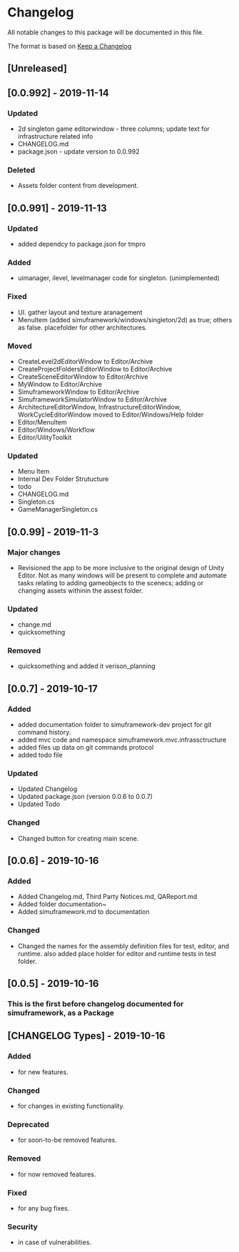 # Changelog
All notable changes to this package will be documented in this file.

The format is based on [Keep a Changelog](http://keepachangelog.com/en/1.0.0/)
## [Unreleased]


## [0.0.992] - 2019-11-14
### Updated
- 2d singleton game editorwindow - three columns; update text for infrastructure related info
- CHANGELOG.md
- package.json - update version to 0.0.992
### Deleted
- Assets folder content from development. 




## [0.0.991] - 2019-11-13
### Updated
- added dependcy to package.json for tmpro
### Added
- uimanager, ilevel, levelmanager code for singleton. (unimplemented)
### Fixed
- UI. gather layout and texture aranagement 
- MenuItem (added simuframework/windows/singleton/2d) as true; others as false. placefolder for other architectures. 
### Moved 
- CreateLevel2dEditorWindow to Editor/Archive
- CreateProjectFoldersEditorWindow to Editor/Archive
- CreateSceneEditorWindow to Editor/Archive
- MyWindow to Editor/Archive
- SimuframeworkWindow to Editor/Archive
- SimuframeworkSimulatorWindow to Editor/Archive
- ArchitectureEditorWindow, InfrastructureEditorWindow, WorkCycleEditorWindow moved to Editor/Windows/Help folder
- Editor/MenuItem
- Editor/Windows/Workflow
- Editor/UilityToolkit

### Updated
- Menu Item
- Internal Dev Folder Strutucture
- todo
- CHANGELOG.md
- Singleton.cs
- GameManagerSingleton.cs




## [0.0.99] - 2019-11-3
### Major changes
- Revisioned the app to be more inclusive to the original design of Unity Editor. Not as many windows will be present to complete and automate tasks relating to adding gameobjects to the scenecs; adding or changing assets withinin the assest folder. 
### Updated
- change.md
- quicksomething

### Removed
- quicksomething and added it verison_planning



## [0.0.7] - 2019-10-17
### Added
- added documentation folder to simuframework-dev project for git command history. 
- added mvc code and namespace simuframework.mvc.infrassctructure
- added files up data on git commands protocol 
- added todo file 
### Updated
- Updated Changelog
- Updated package.json (version 0.0.6 to 0.0.7)
- Updated Todo
### Changed
- Changed button for creating main scene. 


## [0.0.6] - 2019-10-16
### Added
- Added Changelog.md, Third Party Notices.md, QAReport.md 
- Added folder documentation~ 
- Added simuframework.md to documentation

### Changed
- Changed the names for the assembly definition files for test, editor, and runtime. also added place holder for editor and runtime tests in test folder.

## [0.0.5] - 2019-10-16
### This is the first before changelog documented for simuframework, as a Package

## [CHANGELOG Types] - 2019-10-16
### Added
- for new features. 
### Changed
- for changes in existing functionality. 
### Deprecated
- for soon-to-be removed features. 
### Removed
- for now removed features. 
### Fixed
- for any bug fixes. 
### Security
- in case of vulnerabilities. 